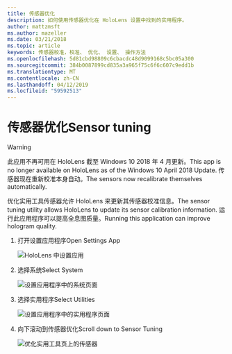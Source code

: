```yaml
---
title: 传感器优化
description: 如何使用传感器优化在 HoloLens 设置中找到的实用程序。
author: mattzmsft
ms.author: mazeller
ms.date: 03/21/2018
ms.topic: article
keywords: 传感器校准，校准、 优化、 设置、 操作方法
ms.openlocfilehash: 5d81cbd98809c6cbacdc48d9099168c5bc05a300
ms.sourcegitcommit: 384b0087899cd835a3a965f75c6f6c607c9edd1b
ms.translationtype: MT
ms.contentlocale: zh-CN
ms.lasthandoff: 04/12/2019
ms.locfileid: "59592513"
---
```

# <a name="sensor-tuning"></a><span data-ttu-id="ea679-104">传感器优化</span><span class="sxs-lookup"><span data-stu-id="ea679-104">Sensor tuning</span></span>

>[!WARNING]
><span data-ttu-id="ea679-105">此应用不再可用在 HoloLens 截至 Windows 10 2018 年 4 月更新。</span><span class="sxs-lookup"><span data-stu-id="ea679-105">This app is no longer available on HoloLens as of the Windows 10 April 2018 Update.</span></span> <span data-ttu-id="ea679-106">传感器现在重新校准本身自动。</span><span class="sxs-lookup"><span data-stu-id="ea679-106">The sensors now recalibrate themselves automatically.</span></span> 

<span data-ttu-id="ea679-107">优化实用工具传感器允许 HoloLens 来更新其传感器校准信息。</span><span class="sxs-lookup"><span data-stu-id="ea679-107">The sensor tuning utility allows HoloLens to update its sensor calibration information.</span></span> <span data-ttu-id="ea679-108">运行此应用程序可以提高全息图质量。</span><span class="sxs-lookup"><span data-stu-id="ea679-108">Running this application can improve hologram quality.</span></span>

1. <span data-ttu-id="ea679-109">打开设置应用程序</span><span class="sxs-lookup"><span data-stu-id="ea679-109">Open Settings App</span></span>

   ![HoloLens 中设置应用](images/settingssensortuning-500px.png)
  
2. <span data-ttu-id="ea679-111">选择系统</span><span class="sxs-lookup"><span data-stu-id="ea679-111">Select System</span></span>

   ![设置应用程序中的系统页面](images/systemsensortuning-500px.png)
  
3. <span data-ttu-id="ea679-113">选择实用程序</span><span class="sxs-lookup"><span data-stu-id="ea679-113">Select Utilities</span></span>

   ![设置应用程序中的实用程序页面](images/utilitiessensortuning-500px.png)
  
4. <span data-ttu-id="ea679-115">向下滚动到传感器优化</span><span class="sxs-lookup"><span data-stu-id="ea679-115">Scroll down to Sensor Tuning</span></span>

   ![优化实用工具页上的传感器](images/sensortuningsettingsapp-500px.png)

